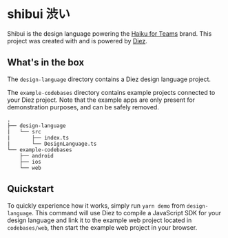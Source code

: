 # shibui 渋い
Shibui is the design language powering the [Haiku for Teams](https://haikuforteams.com) brand. This project was created with and is powered by [Diez](https://diez.org).

## What's in the box

The `design-language` directory contains a Diez design language project.

The `example-codebases` directory contains example projects connected to your Diez project. Note that the example apps are only present for demonstration purposes, and can be safely removed.

```
.
├── design-language
|   └── src
|       ├── index.ts
|       └── DesignLanguage.ts
└── example-codebases
    ├── android
    ├── ios
    └── web
```

## Quickstart

To quickly experience how it works, simply run `yarn demo` from `design-language`. This command will use Diez to compile a JavaScript SDK for your design language and link it to the example web project located in `codebases/web`, then start the example web project in your browser.
